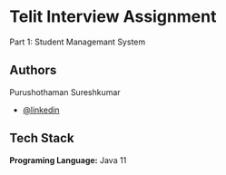 
# Telit Interview Assignment

Part 1: Student Managemant System


## Authors

Purushothaman Sureshkumar
- [@linkedin](https://www.linkedin.com/in/purushoth-suresh/)



## Tech Stack

**Programing Language:** Java 11


